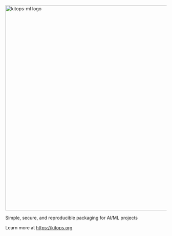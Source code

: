 
<img src="https://raw.githubusercontent.com/kitops-ml/kitops/refs/heads/main/docs/src/public/logo.svg" width="640px" alt="kitops-ml logo">

Simple, secure, and reproducible packaging for AI/ML projects

Learn more at https://kitops.org